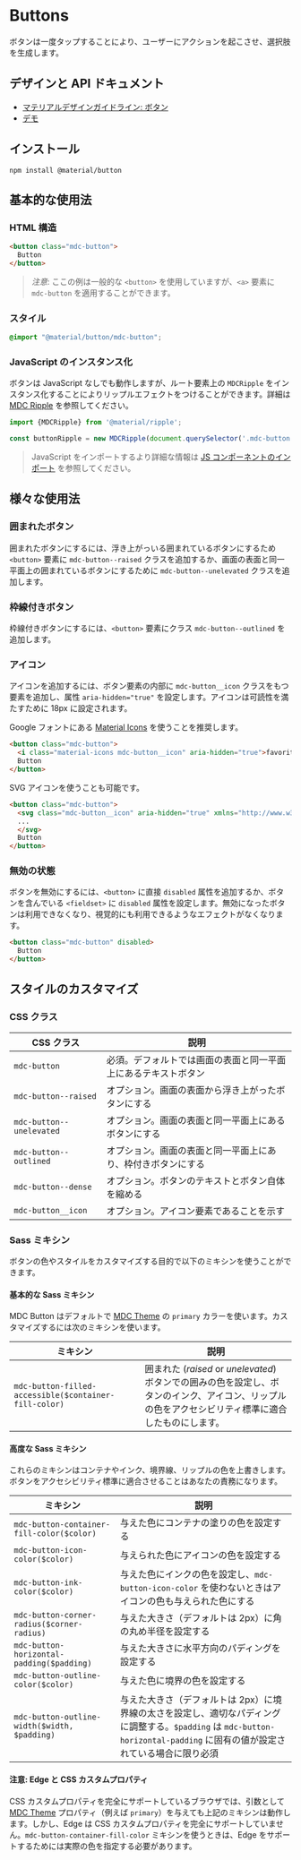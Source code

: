 <!--docs:
title: "Buttons"
layout: detail
section: components
excerpt: "Material Design-styled buttons."
iconId: button
path: /catalog/buttons/
-->

# Buttons

<!--<div class="article__asset">
  <a class="article__asset-link"
     href="https://material-components.github.io/material-components-web-catalog/#/component/button">
    <img src="{{ site.rootpath }}/images/mdc_web_screenshots/buttons.png" width="363" alt="Buttons screenshot">
  </a>
</div>-->

ボタンは一度タップすることにより、ユーザーにアクションを起こさせ、選択肢を生成します。

## デザインと API ドキュメント

<ul class="icon-list">
  <li class="icon-list-item icon-list-item--spec">
    <a href="https://material.io/go/design-buttons">マテリアルデザインガイドライン: ボタン</a>
  </li>
  <li class="icon-list-item icon-list-item--link">
    <a href="https://material-components.github.io/material-components-web-catalog/#/component/button">デモ</a>
  </li>
</ul>

## インストール

```
npm install @material/button
```

## 基本的な使用法

### HTML 構造

```html
<button class="mdc-button">
  Button
</button>
```

> <em>注意</em>: ここの例は一般的な `<button>` を使用していますが、`<a>` 要素に `mdc-button` を適用することができます。

### スタイル

```scss
@import "@material/button/mdc-button";
```

### JavaScript のインスタンス化

ボタンは JavaScript なしでも動作しますが、ルート要素上の `MDCRipple` をインスタンス化することによりリップルエフェクトをつけることができます。詳細は [MDC Ripple](../mdc-ripple) を参照してください。

```js
import {MDCRipple} from '@material/ripple';

const buttonRipple = new MDCRipple(document.querySelector('.mdc-button'));
```

> JavaScript をインポートするより詳細な情報は [JS コンポーネントのインポート](../../docs/importing-js.md) を参照してください。

## 様々な使用法

### 囲まれたボタン

囲まれたボタンにするには、浮き上がっいる囲まれているボタンにするため `<button>` 要素に `mdc-button--raised` クラスを追加するか、画面の表面と同一平面上の囲まれているボタンにするために `mdc-button--unelevated` クラスを追加します。

### 枠線付きボタン

枠線付きボタンにするには、`<button>` 要素にクラス `mdc-button--outlined` を追加します。

### アイコン 

アイコンを追加するには、ボタン要素の内部に `mdc-button__icon` クラスをもつ要素を追加し、属性 `aria-hidden="true"` を設定します。アイコンは可読性を満たすために 18px に設定されます。

Google フォントにある [Material Icons](https://material.io/icons/) を使うことを推奨します。

```html
<button class="mdc-button">
  <i class="material-icons mdc-button__icon" aria-hidden="true">favorite</i>
  Button
</button>
```

SVG アイコンを使うことも可能です。

```html
<button class="mdc-button">
  <svg class="mdc-button__icon" aria-hidden="true" xmlns="http://www.w3.org/2000/svg" viewBox="...">
  ...
  </svg>
  Button
</button>
```

### 無効の状態

ボタンを無効にするには、`<button>` に直接 `disabled` 属性を追加するか、ボタンを含んでいる `<fieldset>` に `disabled` 属性を設定します。無効になったボタンは利用できなくなり、視覚的にも利用できるようなエフェクトがなくなります。

```html
<button class="mdc-button" disabled>
  Button
</button>
```

## スタイルのカスタマイズ

### CSS クラス

CSS クラス | 説明
--- | ---
`mdc-button` | 必須。デフォルトでは画面の表面と同一平面上にあるテキストボタン
`mdc-button--raised` | オプション。画面の表面から浮き上がったボタンにする
`mdc-button--unelevated` | オプション。画面の表面と同一平面上にあるボタンにする
`mdc-button--outlined` | オプション。画面の表面と同一平面上にあり、枠付きボタンにする
`mdc-button--dense` | オプション。ボタンのテキストとボタン自体を縮める
`mdc-button__icon` | オプション。アイコン要素であることを示す

### Sass ミキシン

ボタンの色やスタイルをカスタマイズする目的で以下のミキシンを使うことができます。

#### 基本的な Sass ミキシン

MDC Button はデフォルトで [MDC Theme](../mdc-theme) の `primary` カラーを使います。カスタマイズするには次のミキシンを使います。

ミキシン | 説明
--- | ---
`mdc-button-filled-accessible($container-fill-color)` | 囲まれた (_raised_ or _unelevated_) ボタンでの囲みの色を設定し、ボタンのインク、アイコン、リップルの色をアクセシビリティ標準に適合したものにします。

#### 高度な Sass ミキシン

これらのミキシンはコンテナやインク、境界線、リップルの色を上書きします。ボタンをアクセシビリティ標準に適合させることはあなたの責務になります。

ミキシン | 説明
--- | ---
`mdc-button-container-fill-color($color)` | 与えた色にコンテナの塗りの色を設定する
`mdc-button-icon-color($color)` | 与えられた色にアイコンの色を設定する
`mdc-button-ink-color($color)` | 与えた色にインクの色を設定し、`mdc-button-icon-color` を使わないときはアイコンの色も与えられた色にする
`mdc-button-corner-radius($corner-radius)` | 与えた大きさ（デフォルトは 2px）に角の丸め半径を設定する
`mdc-button-horizontal-padding($padding)` | 与えた大きさに水平方向のパディングを設定する
`mdc-button-outline-color($color)` | 与えた色に境界の色を設定する
`mdc-button-outline-width($width, $padding)` | 与えた大きさ（デフォルトは 2px）に境界線の太さを設定し、適切なパディングに調整する。`$padding` は `mdc-button-horizontal-padding` に固有の値が設定されている場合に限り必須

#### 注意: Edge と CSS カスタムプロパティ

CSS カスタムプロパティを完全にサポートしているブラウザでは、引数として [MDC Theme](../mdc-theme) プロパティ（例えば `primary`）を与えても上記のミキシンは動作します。しかし、Edge は CSS カスタムプロパティを完全にサポートしていません。`mdc-button-container-fill-color` ミキシンを使うときは、Edge をサポートするためには実際の色を指定する必要があります。
